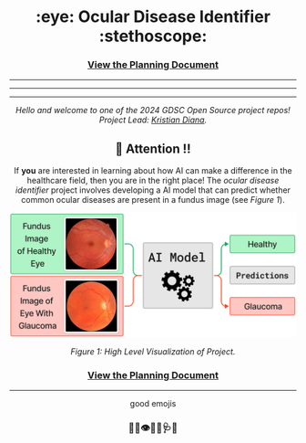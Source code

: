 <h1 align="center"> :eye: Ocular Disease Identifier :stethoscope:</h1>

<div align="center">

### [View the Planning Document](./PLAN.md)

***
---
___


*Hello and welcome to one of the 2024 GDSC Open Source project repos! Project Lead: [Kristian Diana](https://github.com/kristiandiana).*


## :loudspeaker: Attention :bangbang:

If **you** are interested in learning about how AI can make a difference in the healthcare field, then you are in the right place! The *ocular disease identifier* project involves developing a AI model that can predict whether common ocular diseases are present in a fundus image (see *Figure 1*).

![Figure 1](images/Figure1.png)
<p align="center"><em>Figure 1: High Level Visualization of Project.</em></p>

### [View the Planning Document](./PLAN.md)


--------------------------
good emojis
### :loudspeaker::bell::eye::health_worker::stethoscope::hospital:

</div>
